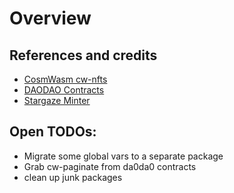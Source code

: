 # Overview

## References and credits
- [CosmWasm cw-nfts](https://github.com/CosmWasm/cw-nfts/tree/main/contracts)
- [DAODAO Contracts](https://github.com/DA0-DA0/dao-contracts)
- [Stargaze Minter](https://github.com/public-awesome/launchpad/tree/main/contracts/minter/src)

## Open TODOs:
- Migrate some global vars to a separate package
- Grab cw-paginate from da0da0 contracts
- clean up junk packages
